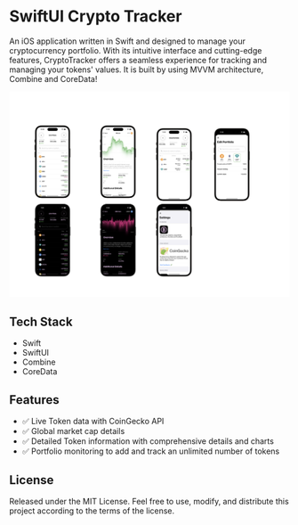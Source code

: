 # SwiftUI Crypto Tracker

An iOS application written in Swift and designed to manage your cryptocurrency portfolio. With its intuitive interface and cutting-edge features, CryptoTracker offers a seamless experience for tracking and managing your tokens' values. It is built by using MVVM architecture, Combine and CoreData!

![Frame 1.png](Frame_1.png)

## Tech Stack

- Swift
- SwiftUI
- Combine
- CoreData

## Features

- ✅ Live Token data with CoinGecko API
- ✅ Global market cap details
- ✅ Detailed Token information with comprehensive details and charts
- ✅ Portfolio monitoring to add and track an unlimited number of tokens

## License

Released under the MIT License. Feel free to use, modify, and distribute this project according to the terms of the license.